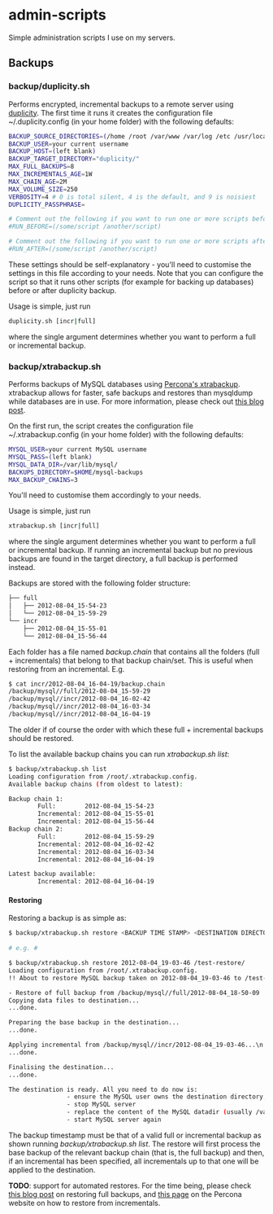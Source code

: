 # admin-scripts #

Simple administration scripts I use on my servers. 

## Backups ##

### backup/duplicity.sh ###

Performs encrypted, incremental backups to a remote server using [duplicity](http://duplicity.nongnu.org). 
The first time it runs it creates the configuration file ~/.duplicity.config (in your home folder) with the following defaults:

``` bash
BACKUP_SOURCE_DIRECTORIES=(/home /root /var/www /var/log /etc /usr/local)
BACKUP_USER=your current username
BACKUP_HOST=(left blank)
BACKUP_TARGET_DIRECTORY="duplicity/"
MAX_FULL_BACKUPS=8
MAX_INCREMENTALS_AGE=1W
MAX_CHAIN_AGE=2M
MAX_VOLUME_SIZE=250
VERBOSITY=4 # 0 is total silent, 4 is the default, and 9 is noisiest
DUPLICITY_PASSPHRASE=

# Comment out the following if you want to run one or more scripts before duplicity backup.
#RUN_BEFORE=(/some/script /another/script)

# Comment out the following if you want to run one or more scripts after duplicity backup.
#RUN_AFTER=(/some/script /another/script)
```

These settings should be self-explanatory - you'll need to customise the settings in this file according to your needs. Note that you can configure the script so that it runs other scripts (for example for backing up databases) before or after duplicity backup. 

Usage is simple, just run

``` bash
duplicity.sh [incr|full] 
```

where the single argument determines whether you want to perform a full or incremental backup. 


### backup/xtrabackup.sh ###


Performs backups of MySQL databases using [Percona's xtrabackup](http://www.percona.com/doc/percona-xtrabackup/). xtrabackup allows for faster, safe backups and restores than mysqldump while databases are in use. For more information, please check out [this blog post](http://vitobotta.com/painless-hot-backups-mysql-live-databases-percona-xtrabackup/ "Painless, ultra fast hot backups and restores of MySQL databases with Percona's XtraBackup").

On the first run, the script creates the configuration file ~/.xtrabackup.config (in your home folder) with the following defaults:

``` bash
MYSQL_USER=your current MySQL username
MYSQL_PASS=(left blank)
MYSQL_DATA_DIR=/var/lib/mysql/
BACKUPS_DIRECTORY=$HOME/mysql-backups
MAX_BACKUP_CHAINS=3
```

You'll need to customise them accordingly to your needs.

Usage is simple, just run

``` bash
xtrabackup.sh [incr|full] 
```

where the single argument determines whether you want to perform a full or incremental backup. If running an incremental backup but no previous backups are found in the target directory, a full backup is performed instead.

Backups are stored with the following folder structure:

``` bash
├── full
│   ├── 2012-08-04_15-54-23
│   └── 2012-08-04_15-59-29
└── incr
    ├── 2012-08-04_15-55-01
    └── 2012-08-04_15-56-44
```

Each folder has a file named *backup.chain* that contains all the folders (full + incrementals) that belong to that backup chain/set. This is useful when restoring from an incremental. E.g.

``` bash
$ cat incr/2012-08-04_16-04-19/backup.chain 
/backup/mysql//full/2012-08-04_15-59-29
/backup/mysql//incr/2012-08-04_16-02-42
/backup/mysql//incr/2012-08-04_16-03-34
/backup/mysql//incr/2012-08-04_16-04-19
``` 

The older if of course the order with which these full + incremental backups should be restored.

To list the available backup chains you can run *xtrabackup.sh list*:

``` bash
$ backup/xtrabackup.sh list
Loading configuration from /root/.xtrabackup.config.
Available backup chains (from oldest to latest):

Backup chain 1:
        Full:        2012-08-04_15-54-23
        Incremental: 2012-08-04_15-55-01
        Incremental: 2012-08-04_15-56-44
Backup chain 2:
        Full:        2012-08-04_15-59-29
        Incremental: 2012-08-04_16-02-42
        Incremental: 2012-08-04_16-03-34
        Incremental: 2012-08-04_16-04-19

Latest backup available:
        Incremental: 2012-08-04_16-04-19
``` 

#### Restoring ####

Restoring a backup is as simple as:

``` bash
$ backup/xtrabackup.sh restore <BACKUP TIME STAMP> <DESTINATION DIRECTORY>
  
# e.g. #

$ backup/xtrabackup.sh restore 2012-08-04_19-03-46 /test-restore/
Loading configuration from /root/.xtrabackup.config.
!! About to restore MySQL backup taken on 2012-08-04_19-03-46 to /test-restore/ !!

- Restore of full backup from /backup/mysql//full/2012-08-04_18-50-09
Copying data files to destination...
...done.

Preparing the base backup in the destination...
...done.

Applying incremental from /backup/mysql//incr/2012-08-04_19-03-46...\n
...done.

Finalising the destination...
...done.

The destination is ready. All you need to do now is:
                - ensure the MySQL user owns the destination directory, e.g.: chown -R mysql:mysql /test-restore/
                - stop MySQL server
                - replace the content of the MySQL datadir (usually /var/lib/mysql) with the content of /test-restore/
                - start MySQL server again
```

The backup timestamp must be that of a valid full or incremental backup as shown running *backup/xtrabackup.sh list*.
The restore will first process the base backup of the relevant backup chain (that is, the full backup) and then, if an incremental has been specified, all incrementals up to that one will be applied to the destination.

**TODO**: support for automated restores. For the time being, please check [this blog post](http://vitobotta.com/painless-hot-backups-mysql-live-databases-percona-xtrabackup/ "Painless, ultra fast hot backups and restores of MySQL databases with Percona's XtraBackup") on restoring full backups, and [this page](http://www.percona.com/doc/percona-xtrabackup/xtrabackup_bin/incremental_backups.html?id=percona-xtrabackup:xtrabackup:incremental) on the Percona website on how to restore from incrementals.